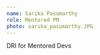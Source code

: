 ```yaml
---
name: Sarika Pasumarthy
role: Mentored PM
photo: sarika_pasumarthy.JPG
---
```

DRI for Mentored Devs